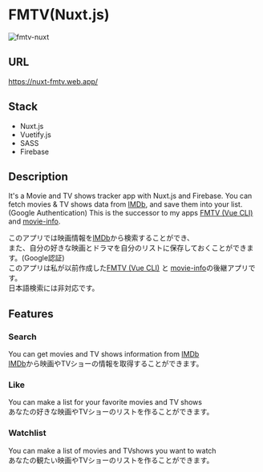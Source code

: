 # FMTV(Nuxt.js)
![fmtv-nuxt](https://user-images.githubusercontent.com/37486662/89347967-b3778c80-d6e6-11ea-9fe2-d5ab9c86c472.jpg)

## URL

https://nuxt-fmtv.web.app/

## Stack

- Nuxt.js
- Vuetify.js
- SASS
- Firebase

## Description

It's a Movie and TV shows tracker app with Nuxt.js and Firebase.
You can fetch movies & TV shows data from [IMDb](https://www.imdb.com/), and save them into your list.(Google Authentication)
This is the successor to my apps [FMTV (Vue CLI)](https://github.com/knishida11/fmtv) and [movie-info](https://github.com/knishida11/movie-info).

このアプリでは映画情報を[IMDb](https://www.imdb.com/)から検索することができ、<br>
また、自分の好きな映画とドラマを自分のリストに保存しておくことができます。(Google認証)<br>
このアプリは私が以前作成した[FMTV (Vue CLI)](https://github.com/knishida11/fmtv) と [movie-info](https://github.com/knishida11/movie-info)の後継アプリです。<br>
日本語検索には非対応です。

## Features

### Search
You can get movies and TV shows information from [IMDb](https://www.imdb.com/)<br>
[IMDb](https://www.imdb.com/)から映画やTVショーの情報を取得することができます。

### Like
You can make a list for your favorite movies and TV shows<br>
あなたの好きな映画やTVショーのリストを作ることができます。

### Watchlist
You can make a list of movies and TVshows you want to watch<br>
あなたの観たい映画やTVショーのリストを作ることができます。
